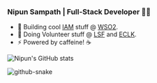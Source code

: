 ### Nipun Sampath | Full-Stack Developer 👨‍💻

- 💼 Building cool [IAM](https://wso2.com/what-is-identity-access-management/) stuff @ [WSO2](https://github.com/wso2).
- 🤝 Doing Volunteer stuff @ [LSF](https://github.com/LSFLK) and [ECLK](https://github.com/ECLK).
- ⚡ Powered by caffeine! ☕
  

![Nipun's GitHub stats](https://github-readme-stats.vercel.app/api?username=nipunsampath&show=reviews,prs_merged&theme=transparent)

<picture>
  <source media="(prefers-color-scheme: dark)" srcset="https://raw.githubusercontent.com/nipunsampath/nipunsampath/output/github-contribution-grid-snake-dark.svg">
  <source media="(prefers-color-scheme: light)" srcset="[github-snake.sv](https://raw.githubusercontent.com/nipunsampath/nipunsampath/output/github-contribution-grid-snake.svg)g">
  <img alt="github-snake" src="github-snake.svg">
</picture>

<!--
**nipunsampath/nipunsampath** is a ✨ _special_ ✨ repository because its `README.md` (this file) appears on your GitHub profile.

Here are some ideas to get you started:

- 🔭 I’m currently working on ...
- 🌱 I’m currently learning ...
- 👯 I’m looking to collaborate on ...
- 🤔 I’m looking for help with ...
- 💬 Ask me about ...
- 📫 How to reach me: ...
- 😄 Pronouns: ...
- ⚡ Fun fact: ...
-->
